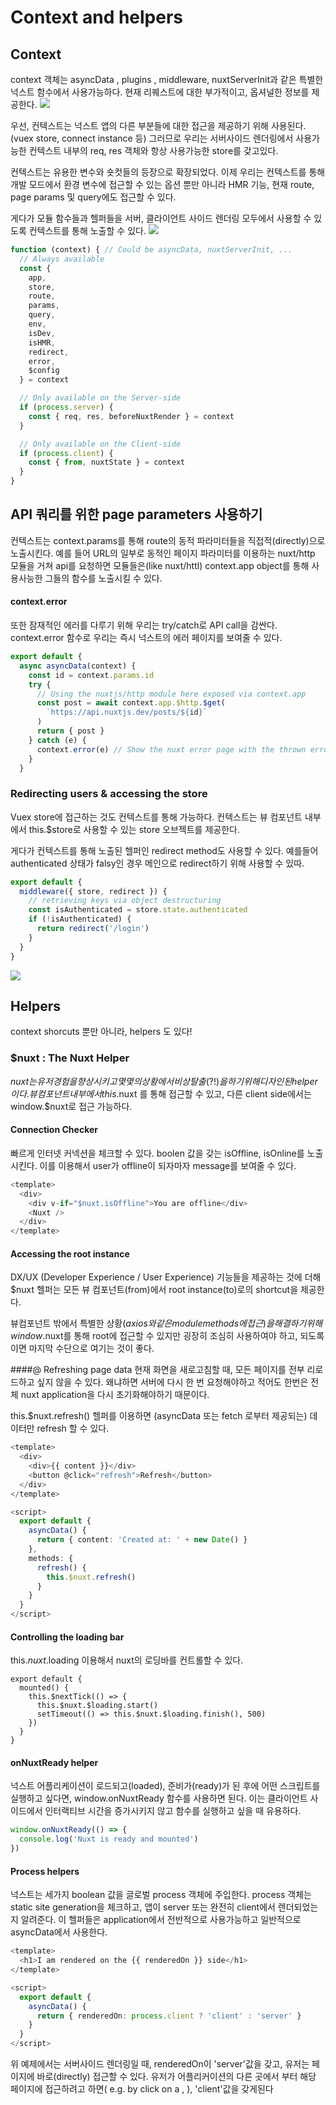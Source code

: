 # Context and helpers
## Context

context 객체는 asyncData , plugins , middleware, nuxtServerInit과 같은 특별한 넉스트 함수에서 사용가능하다.
현재 리퀘스트에 대한 부가적이고, 옵셔널한 정보를 제공한다.
![](https://nuxtjs.org/_nuxt/image/c12c33.svg)

우선, 컨텍스트는 넉스트 앱의 다른 부분들에 대한 접근을 제공하기 위해 사용된다.
(vuex store, connect instance 등)
그러므로 우리는 서버사이드 렌더링에서 사용가능한 컨텍스트 내부의 req, res 객체와
항상 사용가능한 store를 갖고있다.

컨텍스트는 유용한 변수와 숏컷들의 등장으로 확장되었다.
이제 우리는 컨텍스트를 통해 개발 모드에서 환경 변수에 접근할 수 있는 옵션 뿐만 아니라 
HMR 기능, 현재 route, page params 및 query에도 접근할 수 있다.

게다가 모듈 함수들과 헬퍼들을 서버, 클라이언트 사이드 렌더링 모두에서 사용할 수 있도록 컨텍스트를 통해 노출할 수 있다. 
![](https://github.com/flitto-ara/nuxt-first-project/tree/main/docs/image/1.png)

```ts
function (context) { // Could be asyncData, nuxtServerInit, ...
  // Always available
  const {
    app,
    store,
    route,
    params,
    query,
    env,
    isDev,
    isHMR,
    redirect,
    error,
    $config
  } = context

  // Only available on the Server-side
  if (process.server) {
    const { req, res, beforeNuxtRender } = context
  }

  // Only available on the Client-side
  if (process.client) {
    const { from, nuxtState } = context
  }
}
```

## API 쿼리를 위한 page parameters 사용하기
컨텍스트는 context.params를 통해 route의 동적 파라미터들을 직접적(directly)으로 노출시킨다.
예를 들어 URL의 일부로 동적인 페이지 파라미터를 이용하는 nuxt/http 모듈을 거쳐 api를 요청하면
 모듈들은(like nuxt/httl) context.app object를 통해 사용사능한 그들의 함수를 노출시킬 수 있다.
 
#### context.error
또한 잠재적인 에러를 다루기 위해 우리는 try/catch로 API call을 감싼다.
context.error 함수로 우리는 즉시 넉스트의 에러 페이지를 보여줄 수 있다.

```ts
export default {
  async asyncData(context) {
    const id = context.params.id
    try {
      // Using the nuxtjs/http module here exposed via context.app
      const post = await context.app.$http.$get(
        `https://api.nuxtjs.dev/posts/${id}`
      )
      return { post }
    } catch (e) {
      context.error(e) // Show the nuxt error page with the thrown error
    }
  }
```


### Redirecting users & accessing the store
Vuex store에 접근하는 것도 컨텍스트를 통해 가능하다.
컨텍스트는 뷰 컴포넌트 내부에서 this.$store로 사용할 수 있는 store 오브젝트를 제공한다.

게다가 컨텍스트를 통해 노출된 헬퍼인 redirect method도 사용할 수 있다.
예를들어 authenticated 상태가 falsy인 경우 메인으로 redirect하기 위해 사용할 수 있따.

```ts 
export default {
  middleware({ store, redirect }) {
    // retrieving keys via object destructuring
    const isAuthenticated = store.state.authenticated
    if (!isAuthenticated) {
      return redirect('/login')
    }
  }
}
```

![](https://github.com/flitto-ara/nuxt-first-project/tree/main/docs/image/2.png)

## Helpers
context shorcuts 뿐만 아니라, helpers 도 있다!

### $nuxt : The Nuxt Helper
$nuxt는 유저 경험을 향상시키고 몇몇의 상황에서 비상탈출(?!)을 하기 위해 디자인된 helper이다.
뷰 컴포넌트 내부에서 this.$nuxt 를 통해 접근할 수 있고, 다른 client side에서는 window.$nuxt로 
접근 가능하다.

#### Connection Checker
빠르게 인터넷 커넥션을 체크할 수 있다. 
boolen 값을 갖는 isOffline, isOnline를 노출시킨다. 
이를 이용해서 user가 offline이 되자마자 message를 보여줄 수 있다.


```ts
<template>
  <div>
    <div v-if="$nuxt.isOffline">You are offline</div>
    <Nuxt />
  </div>
</template>
```

#### Accessing the root instance
DX/UX (Developer Experience / User Experience) 기능들을 제공하는 것에 더해
$nuxt 헬퍼는 모든 뷰 컴포넌트(from)에서 root instance(to)로의 shortcut을 제공한다.

뷰컴포넌트 밖에서 특별한 상황($axios와 같은 module methods에 접근)을 해결하기 위해  window.$nuxt를 통해 root에 접근할 수 있지만 굉장히 조심히 사용하여야 하고,
되도록이면 마지막 수단으로 여기는 것이 좋다.

####@ Refreshing page data
현재 화면을 새로고침할 때, 모든 페이지를 전부 리로드하고 싶지 않을 수 있다.
왜냐하면 서버에 다시 한 번 요청해야하고 적어도 한번은 전체 nuxt application을 다시 초기화해야하기 때문이다.

this.$nuxt.refresh() 헬퍼를 이용하면 (asyncData 또는 fetch 로부터 제공되는) 데이터만 refresh 할 수 있다.

```ts
<template>
  <div>
    <div>{{ content }}</div>
    <button @click="refresh">Refresh</button>
  </div>
</template>

<script>
  export default {
    asyncData() {
      return { content: 'Created at: ' + new Date() }
    },
    methods: {
      refresh() {
        this.$nuxt.refresh()
      }
    }
  }
</script>
```

#### Controlling the loading bar
this.$nuxt.$loading 이용해서 nuxt의 로딩바를 컨트롤할 수 있다.

```
export default {
  mounted() {
    this.$nextTick(() => {
      this.$nuxt.$loading.start()
      setTimeout(() => this.$nuxt.$loading.finish(), 500)
    })
  }
}
```

#### onNuxtReady helper
넉스트 어플리케이션이 로드되고(loaded), 준비가(ready)가 된 후에 어떤 스크립트를 실행하고 싶다면, window.onNuxtReady 함수를 사용하면 된다.
이는 클라이언트 사이드에서 인터랙티브 시간을 증가시키지 않고 함수를 실행하고 싶을 때 유용하다.

```ts
window.onNuxtReady(() => {
  console.log('Nuxt is ready and mounted')
})
```

#### Process helpers
넉스트는 세가지 boolean 값을 글로벌 process 객체에 주입한다.
process 객체는 static site generation을 체크하고, 앱이 server 또는 완전히 client에서 렌더되었는지 알려준다.
이 헬퍼들은 application에서 전반적으로 사용가능하고 일반적으로 asyncData에서 사용한다.

```ts
<template>
  <h1>I am rendered on the {{ renderedOn }} side</h1>
</template>

<script>
  export default {
    asyncData() {
      return { renderedOn: process.client ? 'client' : 'server' }
    }
  }
</script>
```
위 예제에서는 서버사이드 렌더링일 때, renderedOn이 'server'값을 갖고, 유저는 페이지에 바로(directly) 접근할 수 있다.
유저가 어플리커이션의 다른 곳에서 부터 해당 페이지에 접근하려고 하면( e.g. by click on a <NuxtLink>, ), 'client'값을 갖게된다

